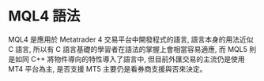 # MQL4 語法
MQL4 是應用於 Metatrader 4 交易平台中開發程式的語言, 語言本身的用法近似 C 語言, 所以有 C 語言基礎的學習者在語法的掌握上會相當容易適應, 而 MQL5 則是如同 C++ 將物件導向的特性導入了語言中, 但目前外匯交易的主流仍是使用 MT4 平台為主, 是否支援 MT5 主要仍是看券商支援與否來決定。
